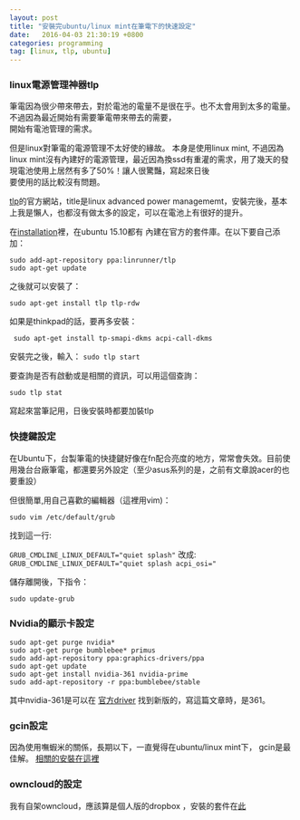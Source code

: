 ```yaml
---
layout: post
title: "安裝完ubuntu/linux mint在筆電下的快速設定"
date:   2016-04-03 21:30:19 +0800
categories: programming
tag: [linux, tlp, ubuntu]
---
```

### linux電源管理神器tlp
筆電因為很少帶來帶去，對於電池的電量不是很在乎。也不太會用到太多的電量。不過因為最近開始有需要筆電帶來帶去的需要，  
開始有電池管理的需求。

但是linux對筆電的電源管理不太好使的緣故。
本身是使用linux mint, 不過因為linux
mint沒有內建好的電源管理，最近因為換ssd有重灌的需求，用了幾天的發現電池使用上居然有多了50%！讓人很驚豔，寫起來日後  
要使用的話比較沒有問題。

<!-- more -->
[tlp](http://linrunner.de/en/tlp/tlp.html)的官方網站，title是linux
advanced power
managememt，安裝完後，基本上我是懶人，也都沒有做太多的設定，可以在電池上有很好的提升。

在[installation](http://linrunner.de/en/tlp/docs/tlp-linux-advanced-power-management.html#installation)裡，在ubuntu 15.10都有
內建在官方的套件庫。在以下要自己添加：

    sudo add-apt-repository ppa:linrunner/tlp
    sudo apt-get update

之後就可以安裝了：

`sudo apt-get install tlp tlp-rdw`

如果是thinkpad的話，要再多安裝：
```
 sudo apt-get install tp-smapi-dkms acpi-call-dkms 
```

安裝完之後，輸入：
`sudo tlp start` 

要查詢是否有啟動或是相關的資訊，可以用這個查詢：
```
sudo tlp stat
``` 

寫起來當筆記用，日後安裝時都要加裝tlp

### 快捷鍵設定
在Ubuntu下，台製筆電的快捷鍵好像在fn配合亮度的地方，常常會失效。目前使用幾台台廠筆電，都還要另外設定（至少asus系列的是，之前有文章說acer的也要重設）

但很簡單,用自己喜歡的編輯器（這裡用vim)：

`sudo vim /etc/default/grub`

找到這一行:

`GRUB_CMDLINE_LINUX_DEFAULT="quiet splash"`
改成:
`GRUB_CMDLINE_LINUX_DEFAULT="quiet splash acpi_osi="`


儲存離開後，下指令：
```
sudo update-grub
```


### Nvidia的顯示卡設定
```
sudo apt-get purge nvidia*
sudo apt-get purge bumblebee* primus
sudo add-apt-repository ppa:graphics-drivers/ppa
sudo apt-get update
sudo apt-get install nvidia-361 nvidia-prime
sudo add-apt-repository -r ppa:bumblebee/stable
```

其中nvidia-361是可以在
[官方driver](http://www.nvidia.com/Download/index.aspx?lang=en-us)
找到新版的，寫這篇文章時，是361。

### gcin設定

因為使用嘸蝦米的關係，長期以下，一直覺得在ubuntu/linux mint下，
gcin是最佳解。
[相關的安裝在這裡](http://hyperrate.com/thread.php?tid=28044)

### owncloud的設定
我有自架owncloud，應該算是個人版的dropbox
，安裝的套件在[此](https://software.opensuse.org/download/package?project=isv:ownCloud:desktop&package=owncloud-client)

